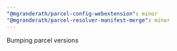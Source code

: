 ```yaml
---
"@mgranderath/parcel-config-webextension": minor
"@mgranderath/parcel-resolver-manifest-merge": minor
---
```


Bumping parcel versions
